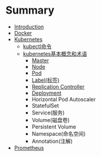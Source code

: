 # Summary

* [Introduction](README.md)
* [Docker](docker.md)
* [Kubernetes](kubernetes.md)
  * [kubectl命令](kubernetes/kubectlming-ling.md)
  * [kubernetes基本概念和术语](kubernetes/kubernetesji-ben-gai-nian-he-zhu-yu.md)
    * [Master](kubernetes/kubernetesji-ben-gai-nian-he-zhu-yu/master.md)
    * [Node](kubernetes/kubernetesji-ben-gai-nian-he-zhu-yu/node.md)
    * [Pod](kubernetes/kubernetesji-ben-gai-nian-he-zhu-yu/pod.md)
    * [Label\(标签\)](kubernetes/kubernetesji-ben-gai-nian-he-zhu-yu/labelbiao-7b7e29.md)
    * [Replication Controller](kubernetes/kubernetesji-ben-gai-nian-he-zhu-yu/replication-controller.md)
    * [Deployment](kubernetes/kubernetesji-ben-gai-nian-he-zhu-yu/deployment.md)
    * Horizontal Pod Autoscaler
    * StatefulSet
    * Service\(服务\)
    * Volume\(磁盘卷\)
    * Persistent Volume
    * Namespace\(命名空间\)
    * Annotation\(注解\)
* [Prometheus](prometheus.md)

